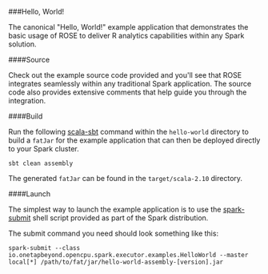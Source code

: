 ###Hello, World!

The canonical "Hello, World!" example application that demonstrates
the basic usage of ROSE to deliver R analytics capabilities within any
Spark solution.

####Source

Check out the example source code provided and you'll see that ROSE
integrates seamlessly within any traditional Spark application. The source
code also provides extensive comments that help guide you through
the integration.

####Build

Run the following [scala-sbt](http://www.scala-sbt.org) command within
the `hello-world` directory to build a `fatJar` for the example application
that can then be deployed directly to your Spark cluster.

``
sbt clean assembly
``

The generated `fatJar` can be found in the `target/scala-2.10` directory.

####Launch

The simplest way to launch the example application is to use the
[spark-submit](https://spark.apache.org/docs/latest/submitting-applications.html)
shell script provided as part of the Spark distribution.

The submit command you need should look something like this:

```
spark-submit --class io.onetapbeyond.opencpu.spark.executor.examples.HelloWorld --master local[*] /path/to/fat/jar/hello-world-assembly-[version].jar
```
